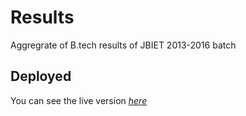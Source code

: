 # Results
Aggregrate of B.tech results of JBIET 2013-2016 batch

## Deployed
You can see the live version *[here](https://yashwanth-results.herokuapp.com/scrape/marks/)*
